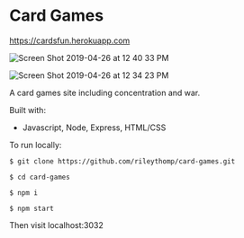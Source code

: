 # Card Games

https://cardsfun.herokuapp.com

![Screen Shot 2019-04-26 at 12 40 33 PM](https://user-images.githubusercontent.com/35535783/56823020-c5e6f300-6820-11e9-94e6-7f837d1f3ada.png)

![Screen Shot 2019-04-26 at 12 34 23 PM](https://user-images.githubusercontent.com/35535783/56823024-c7b0b680-6820-11e9-95c8-c445577e573d.png)

A card games site including concentration and war.

Built with:
 * Javascript, Node, Express, HTML/CSS

To run locally:

```$ git clone https://github.com/rileythomp/card-games.git```

```$ cd card-games```

```$ npm i```

```$ npm start```

Then visit localhost:3032

